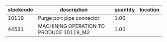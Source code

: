 |stockcode|description|quantity|location|
|---------|-----------|--------|--------|
|10119|Purge port pipe connector|1.00||
|44531|MACHINING OPERATION TO PRODUCE 10119_M2|1.00||
